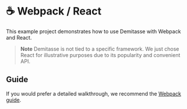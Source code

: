 # ☕ Webpack / React

This example project demonstrates how to use Demitasse with Webpack and React.

> **Note**
> Demitasse is not tied to a specific framework. We just chose React for illustrative purposes due to its popularity and convenient API.

## Guide

If you would prefer a detailed walkthrough, we recommend the [Webpack guide](../../guides/webpack.md).
